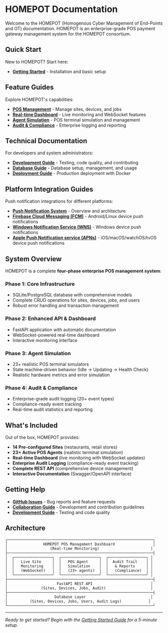 # HOMEPOT Documentation

Welcome to the HOMEPOT (Homogenous Cyber Management of End-Points and OT) documentation. HOMEPOT is an enterprise-grade POS payment gateway management system for the HOMEPOT consortium.

## Quick Start

New to HOMEPOT? Start here:

- **[Getting Started](getting-started.md)** - Installation and basic setup

## Feature Guides

Explore HOMEPOT's capabilities:

- **[POS Management](pos-management.md)** - Manage sites, devices, and jobs
- **[Real-time Dashboard](real-time-dashboard.md)** - Live monitoring and WebSocket features
- **[Agent Simulation](agent-simulation.md)** - POS terminal simulation and management
- **[Audit & Compliance](audit-compliance.md)** - Enterprise logging and reporting

## Technical Documentation

For developers and system administrators:

- **[Development Guide](development-guide.md)** - Testing, code quality, and contributing
- **[Database Guide](database-guide.md)** - Database setup, management, and usage
- **[Deployment Guide](deployment-guide.md)** - Production deployment with Docker

## Platform Integration Guides

Push notification integrations for different platforms:

- **[Push Notification System](push-notification.md)** - Overview and architecture
- **[Firebase Cloud Messaging (FCM)](fcm-linux-integration.md)** - Android/Linux device push notifications
- **[Windows Notification Service (WNS)](wns-windows-integration.md)** - Windows device push notifications
- **[Apple Push Notification service (APNs)](apns-apple-integration.md)** - iOS/macOS/watchOS/tvOS device push notifications

## System Overview

HOMEPOT is a complete **four-phase enterprise POS management system**:

### Phase 1: Core Infrastructure
- SQLite/PostgreSQL database with comprehensive models
- Complete CRUD operations for sites, devices, jobs, and users
- Robust error handling and transaction management

### Phase 2: Enhanced API & Dashboard
- FastAPI application with automatic documentation
- WebSocket-powered real-time dashboard
- Interactive monitoring interface

### Phase 3: Agent Simulation
- 23+ realistic POS terminal simulators
- State machine-driven behavior (Idle → Updating → Health Check)
- Realistic hardware metrics and error simulation

### Phase 4: Audit & Compliance
- Enterprise-grade audit logging (20+ event types)
- Compliance-ready event tracking
- Real-time audit statistics and reporting

## What's Included

Out of the box, HOMEPOT provides:

- **14 Pre-configured Sites** (restaurants, retail stores)
- **23+ Active POS Agents** (realistic terminal simulation)
- **Real-time Dashboard** (live monitoring with WebSocket updates)
- **Enterprise Audit Logging** (compliance-ready event tracking)
- **Complete REST API** (comprehensive device management)
- **Interactive Documentation** (Swagger/OpenAPI interface)

## Getting Help

- **[GitHub Issues](https://github.com/brunel-opensim/homepot-client/issues)** - Bug reports and feature requests
- **[Collaboration Guide](collaboration-guide.md)** - Development and contribution guidelines
- **[Development Guide](development-guide.md)** - Testing and code quality

## Architecture

```
┌─────────────────────────────────────────────────────────────────┐
│                HOMEPOT POS Management Dashboard                 │
│                   (Real-time Monitoring)                       │
├─────────────────────────────────────────────────────────────────┤
│  ┌─────────────────┐  ┌─────────────────┐  ┌─────────────────┐ │
│  │   Live Site     │  │   POS Agent     │  │  Audit Trail    │ │
│  │   Monitoring    │  │   Simulation    │  │   & Reports     │ │
│  │   (WebSocket)   │  │   (23+ agents)  │  │   (Compliance)  │ │
│  └─────────────────┘  └─────────────────┘  └─────────────────┘ │
├─────────────────────────────────────────────────────────────────┤
│                      FastAPI REST API                          │
│               (Sites, Devices, Jobs, Audit)                    │
├─────────────────────────────────────────────────────────────────┤
│                     Database Layer                             │
│          (Sites, Devices, Jobs, Users, Audit Logs)            │
└─────────────────────────────────────────────────────────────────┘
```

---

*Ready to get started? Begin with the [Getting Started Guide](getting-started.md) for a 5-minute setup.*
